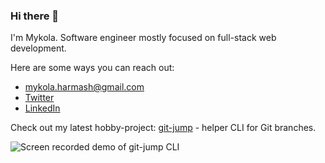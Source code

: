 ### Hi there 👋

I'm Mykola. Software engineer mostly focused on full-stack web development.

Here are some ways you can reach out:

* [mykola.harmash@gmail.com](mailto:mykola.harmash@gmail.com)
* [Twitter](https://twitter.com/mykola_harmash)
* [LinkedIn](https://www.linkedin.com/in/mykolaharmash/)

Check out my latest hobby-project: [git-jump](https://github.com/mykolaharmash/git-jump) - helper CLI for Git branches.

![Screen recorded demo of git-jump CLI](https://raw.githubusercontent.com/mykolaharmash/git-jump/main/img/demo.gif)
